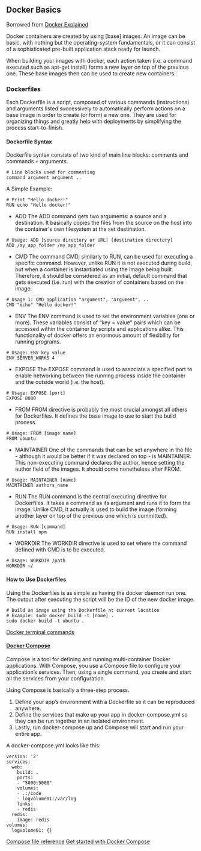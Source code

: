 ## Docker Basics
Borrowed from [Docker Explained](https://www.digitalocean.com/community/tutorials/docker-explained-using-dockerfiles-to-automate-building-of-images)

Docker containers are created by using [base] images. An image can be basic, with nothing but the operating-system fundamentals, or it can consist of a sophisticated pre-built application stack ready for launch.

When building your images with docker, each action taken (i.e. a command executed such as apt-get install) forms a new layer on top of the previous one. These base images then can be used to create new containers.

### Dockerfiles
Each Dockerfile is a script, composed of various commands (instructions) and arguments listed successively to automatically perform actions on a base image in order to create (or form) a new one. They are used for organizing things and greatly help with deployments by simplifying the process start-to-finish.
#### Dockerfile Syntax
Dockerfile syntax consists of two kind of main line blocks: comments and commands + arguments.
```
# Line blocks used for commenting
command argument argument ..
```
A Simple Example:
```
# Print "Hello docker!"
RUN echo "Hello docker!"
```

* ADD
The ADD command gets two arguments: a source and a destination. It basically copies the files from the source on the host into the container's own filesystem at the set destination.
```
# Usage: ADD [source directory or URL] [destination directory]
ADD /my_app_folder /my_app_folder
```

* CMD
The command CMD, similarly to RUN, can be used for executing a specific command. However, unlike RUN it is not executed during build, but when a container is instantiated using the image being built. Therefore, it should be considered as an initial, default command that gets executed (i.e. run) with the creation of containers based on the image.
```
# Usage 1: CMD application "argument", "argument", ..
CMD "echo" "Hello docker!"
```

* ENV
The ENV command is used to set the environment variables (one or more). These variables consist of “key = value” pairs which can be accessed within the container by scripts and applications alike. This functionality of docker offers an enormous amount of flexibility for running programs.
```
# Usage: ENV key value
ENV SERVER_WORKS 4
```

* EXPOSE
The EXPOSE command is used to associate a specified port to enable networking between the running process inside the container and the outside world (i.e. the host).
```
# Usage: EXPOSE [port]
EXPOSE 8080
```

* FROM
FROM directive is probably the most crucial amongst all others for Dockerfiles. It defines the base image to use to start the build process.
```
# Usage: FROM [image name]
FROM ubuntu
```

* MAINTAINER
One of the commands that can be set anywhere in the file - although it would be better if it was declared on top - is MAINTAINER. This non-executing command declares the author, hence setting the author field of the images. It should come nonetheless after FROM.
```
# Usage: MAINTAINER [name]
MAINTAINER authors_name
```

* RUN
The RUN command is the central executing directive for Dockerfiles. It takes a command as its argument and runs it to form the image. Unlike CMD, it actually is used to build the image (forming another layer on top of the previous one which is committed).
```
# Usage: RUN [command]
RUN install npm
```

* WORKDIR
The WORKDIR directive is used to set where the command defined with CMD is to be executed.
```
# Usage: WORKDIR /path
WORKDIR ~/
```

#### How to Use Dockerfiles
Using the Dockerfiles is as simple as having the docker daemon run one. The output after executing the script will be the ID of the new docker image.
```
# Build an image using the Dockerfile at current location
# Example: sudo docker build -t [name] .
sudo docker build -t ubuntu .
```
[Docker terminal commands](https://docs.docker.com/engine/reference/commandline/)

#### [Docker Compose](https://docs.docker.com/compose/overview/)
Compose is a tool for defining and running multi-container Docker applications. With Compose, you use a Compose file to configure your application’s services. Then, using a single command, you create and start all the services from your configuration.

Using Compose is basically a three-step process.

1. Define your app’s environment with a Dockerfile so it can be reproduced anywhere.
2. Define the services that make up your app in docker-compose.yml so they can be run together in an isolated environment.
3. Lastly, run docker-compose up and Compose will start and run your entire app.

A docker-compose.yml looks like this:
```
version: '2'
services:
  web:
    build: .
    ports:
    - "5000:5000"
    volumes:
    - .:/code
    - logvolume01:/var/log
    links:
    - redis
  redis:
    image: redis
volumes:
  logvolume01: {}
```

[Compose file reference](https://docs.docker.com/compose/compose-file/)
[Get started with Docker Compose](https://docs.docker.com/compose/gettingstarted/)
